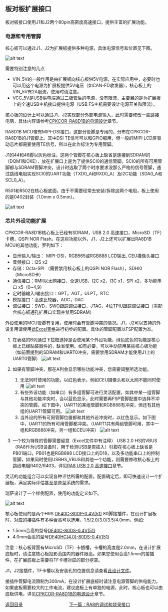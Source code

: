 ## 板对板扩展接口

板对板接口使用J1和J2两个80pin高密度高速接口，提供丰富的扩展功能。

### 电源和专用管脚

核心板可以通过J1、J2为扩展板提供多种电源，具体电源信号和位置见下图。

![alt text](images/05_btb_expansion/image.png)

需要特别注意的几点
- VIN_5V的一般作用是由扩展板向核心板供5V电源，在实际应用中，必要时也可以用这个电源为扩展板提供5V电压（如CAN-FD收发器），核心板上的VIN_5V有2A限流，使用时请注意。
- VCC_5V是USB供电端通过二极管后的电源，没有限流，主要目的是为扩展板上的全速USB主机接口提供电源（USB FS主机需要设计电源开关和限流）。

核心板的设计上可以通过J1、J2实现部分外部电源输入，此时需要修改一些跳接电阻，具体内容请参考[CPKCOR-RA8D1B的电源设计](09_powerdesign.md)章节。

RA8D1B MCU带有MIPI-DSI接口，这部分管脚是专用的，分布在CPKCOR-RA8D1B的J1管脚上。其中DSI TE信号可以和GPIO服用，但一般的MIPI LCD屏驱动芯片都需要使用TE信号，所以在此作标注为专用管脚。

J1的44和46脚以灰色标注，这两个管脚在核心板上缺省是连接到SDRAM的（DQM1和CKE），放在扩展口上是为了提供SCI0的通信管脚。SCI0的所有可用管脚都与SDRAM管脚冲突，设计时选取了两个时序要求没那么严格的信号管脚，通过跳线电阻实现SCI0的UART功能（TXD0_A和RXD0_A）及I2C功能（SDA0_A和SCL0_A）。

R501和R502在核心板底面，由于不需要经常去安装/拆除这两个电阻，板上使用的是0402封装（1.0mm x 0.5mm）。

![alt text](images/05_btb_expansion/image-1.png)


### 芯片外设功能扩展

CPKCOR-RA8D1B核心板上已经有SDRAM，USB 2.0 高速接口，MicroSD（TF）卡槽，QSPI NOR Flash。在这些功能以外，J1，J2上还可以扩展出RA8D1B MCU的其他功能，罗列如下：

- 显示输入/输出： MIPI-DSI，RGB565或RGB888 LCD输出, CEU摄像头接口
- 音频接口：I2S x2
- 存储：Octa-SPI （需要禁用核心板上的QSPI NOR Flash），SDHI0（MicroSD卡）
- 通信接口：RMII以太网接口，全速USB，I2C x2，I3C x1，SPI x2，多功能串口 x5（0~4,9）
- 定时器输入/输出接口：GPT，AGT，ULPT，RTC
- 模拟接口：高速比较器，ADC，DAC
- 调试接口：SWD，SWO跟踪调试接口，JTAG，4位TPIU跟踪调试接口（需配合核心板通孔扩展口实现并禁用SDRAM）

外设使用的MCU管脚有复用，使用时会有管脚冲突的情况。J1，J2可以支持的外设复用请使用[此Excel表格](CPKCOR-RA8D1B_Exp_Peripherals_chs_protected.xlsx)进行初步的配置。具体的管脚配置以FSP配置为准。

1. 在表格的B列通过下拉框选择是否使用某个外设功能，绿色底色的功能是核心板上已经贴装器件的，缺省使用。如有必要，可以手动禁用某些核心板功能（如前面提到的SDRAM和UART0冲突，需要禁用SDRAM才能使用J1上的UART0管脚）
   ![alt text](images/05_btb_expansion/image-2.png)
2. 如果有管脚冲突，那在A列会显示哪些功能冲突，您需要调整所选功能。
   1. 无法同时使用的功能，以红色表示，例如CEU摄像头和以太网不能同时使用
   ![alt text](images/05_btb_expansion/image-3.png)
   2. 有些外设功能（如串口）有多组管脚可进行灵活配置，如其中某一组管脚与其他功能冲突时，会以蓝色显示，此时需要再FSP管脚配置中选择不冲突的管脚。如下图中，UART1的某组管脚和RGB888有冲突，但还有其他组的UART1管脚可用。
   ![alt text](images/05_btb_expansion/image-4.png)
   3. 当外设的所有可用管脚位置都和其他外设冲突时，以红色显示。如下图中，UART1的所有可用管脚都冲突。（UART1共有两组管脚可用，其中一组和RGB888冲突，另一组和CEU冲突）
   ![alt text](images/05_btb_expansion/image-5.png)

3. 一个较为特殊的管脚需要留意（Excel文件中有注释）
   USB 2.0 HS的VBUS（RA8作为USB设备时，用于检测USB是否插入）引脚在核心板上缺省是PB01端口，PB01也是RGB888 LCD接口上的D18，以及多功能串口上的控制管脚，如果同时使用USBHS_VBUS和其他一个功能，则需要修改核心板上的跳线电阻R402/R403，详见[RA8 USB 2.0 高速接口](07_usbhs.md)章节。

灵活的功能组合可以实现各种评估所需的配置，配置确定后，即可快速设计一个扩展板，满足实际评估甚至是原型系统的需求。

瑞萨设计了一个样例配置，使用的功能定义如下。

![alt text](images/05_btb_expansion/CPKCOR-RA8D1B_BTB_Sample.png)


核心板使用的是两个HRS [DF40C-80DP-0.4V(51)](https://item.szlcsc.com/279578.html) 80脚接插件，在设计扩展板时，对应的接插件有多种合高可以选用，1.5/2.0/3.0/3.5/4.0mm，例如:

- 1.5mm合高的型号[DF40C-80DS-0.4V(51)](https://item.szlcsc.com/295540.html)
- 4.0mm合高的型号[DF40HC(4.0)-80DS-0.4V(51)](https://item.szlcsc.com/5973570.html)

注意：核心板背面有MicroSD（TF）卡插槽，卡槽的高度是2.0mm，在设计扩展底板时，请注意核心板投影范围内的器件限高。如果您使用合高1.5mm的接插件，在扩展底板上需要将TF卡槽对应的部分挖空。

J1，J2接插件，TF卡槽以及安装孔的位置信息请查看[此设计文件](CPKCOR-RA8x1x_V2_MEC_20240312.dxf)。

接插件管脚电流限制为300mA，在设计扩展底板时请注意电源管脚的供电能力。如果底板需要较大的工作电流，建议底板上有单独的电源，此时，核心板也可以由底板供电，详见[CPKCOR-RA8D1B的电源设计](09_powerdesign.md)章节。



[返回目录](01_overview.md)             [下一篇：RA8的调试和烧录接口](06_debug.md)
